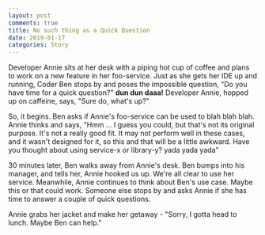 ```yaml
---
layout: post
comments: true
title: No such thing as a Quick Question
date: 2019-01-17
categories: Story
---
```

Developer Annie sits at her desk with a piping hot cup of coffee and plans to work on a new feature in her foo-service. Just as she gets her IDE up and running, Coder Ben stops by and poses the impossible question, "Do you have time for a quick question?" **dun dun daaa!** Developer Annie, hopped up on caffeine, says, "Sure do, what's up?"

So, it begins. Ben asks if Annie's foo-service can be used to blah blah blah. Annie thinks and says, "Hmm ... I guess you could, but that's not its original purpose. It's not a really good fit. It may not perform well in these cases, and it wasn't designed for it, so this and that will be a little awkward. Have you thought about using service-x or library-y? yada yada yada" 

30 minutes later, Ben walks away from Annie's desk. Ben bumps into his manager, and tells her, Annie hooked us up. We're all clear to use her service. Meanwhile, Annie continues to think about Ben's use case. Maybe this or that could work. Someone else stops by and asks Annie if she has time to answer a couple of quick questions.

Annie grabs her jacket and make her getaway - "Sorry, I gotta head to lunch. Maybe Ben can help."
